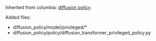 Inherited from columbia: [diffusion policy](https://github.com/real-stanford/diffusion_policy).

Added files:
- diffusion_policy/model/privileged/*
- diffusion_policy/policy/diffusion_transformer_privileged_policy.py